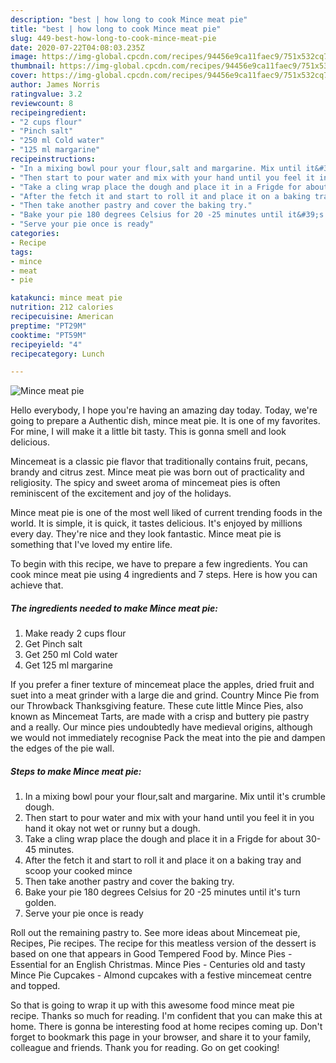 ```yaml
---
description: "best | how long to cook Mince meat pie"
title: "best | how long to cook Mince meat pie"
slug: 449-best-how-long-to-cook-mince-meat-pie
date: 2020-07-22T04:08:03.235Z
image: https://img-global.cpcdn.com/recipes/94456e9ca11faec9/751x532cq70/mince-meat-pie-recipe-main-photo.jpg
thumbnail: https://img-global.cpcdn.com/recipes/94456e9ca11faec9/751x532cq70/mince-meat-pie-recipe-main-photo.jpg
cover: https://img-global.cpcdn.com/recipes/94456e9ca11faec9/751x532cq70/mince-meat-pie-recipe-main-photo.jpg
author: James Norris
ratingvalue: 3.2
reviewcount: 8
recipeingredient:
- "2 cups flour"
- "Pinch salt"
- "250 ml Cold water"
- "125 ml margarine"
recipeinstructions:
- "In a mixing bowl pour your flour,salt and margarine. Mix until it&#39;s crumble dough."
- "Then start to pour water and mix with your hand until you feel it in you hand it okay not wet or runny but a dough."
- "Take a cling wrap place the dough and place it in a Frigde for about 30-45 minutes."
- "After the fetch it and start to roll it and place it on a baking tray and scoop your cooked mince"
- "Then take another pastry and cover the baking try."
- "Bake your pie 180 degrees Celsius for 20 -25 minutes until it&#39;s turn golden."
- "Serve your pie once is ready"
categories:
- Recipe
tags:
- mince
- meat
- pie

katakunci: mince meat pie 
nutrition: 212 calories
recipecuisine: American
preptime: "PT29M"
cooktime: "PT59M"
recipeyield: "4"
recipecategory: Lunch

---
```



![Mince meat pie](https://img-global.cpcdn.com/recipes/94456e9ca11faec9/751x532cq70/mince-meat-pie-recipe-main-photo.jpg)

Hello everybody, I hope you're having an amazing day today. Today, we're going to prepare a Authentic dish, mince meat pie. It is one of my favorites. For mine, I will make it a little bit tasty. This is gonna smell and look delicious.

Mincemeat is a classic pie flavor that traditionally contains fruit, pecans, brandy and citrus zest. Mince meat pie was born out of practicality and religiosity. The spicy and sweet aroma of mincemeat pies is often reminiscent of the excitement and joy of the holidays.

Mince meat pie is one of the most well liked of current trending foods in the world. It is simple, it is quick, it tastes delicious. It's enjoyed by millions every day. They're nice and they look fantastic. Mince meat pie is something that I've loved my entire life.


To begin with this recipe, we have to prepare a few ingredients. You can cook mince meat pie using 4 ingredients and 7 steps. Here is how you can achieve that.

<!--inarticleads1-->

##### The ingredients needed to make Mince meat pie:

1. Make ready 2 cups flour
1. Get Pinch salt
1. Get 250 ml Cold water
1. Get 125 ml margarine


If you prefer a finer texture of mincemeat place the apples, dried fruit and suet into a meat grinder with a large die and grind. Country Mince Pie from our Throwback Thanksgiving feature. These cute little Mince Pies, also known as Mincemeat Tarts, are made with a crisp and buttery pie pastry and a really. Our mince pies undoubtedly have medieval origins, although we would not immediately recognise Pack the meat into the pie and dampen the edges of the pie wall. 

<!--inarticleads2-->

##### Steps to make Mince meat pie:

1. In a mixing bowl pour your flour,salt and margarine. Mix until it&#39;s crumble dough.
1. Then start to pour water and mix with your hand until you feel it in you hand it okay not wet or runny but a dough.
1. Take a cling wrap place the dough and place it in a Frigde for about 30-45 minutes.
1. After the fetch it and start to roll it and place it on a baking tray and scoop your cooked mince
1. Then take another pastry and cover the baking try.
1. Bake your pie 180 degrees Celsius for 20 -25 minutes until it&#39;s turn golden.
1. Serve your pie once is ready


Roll out the remaining pastry to. See more ideas about Mincemeat pie, Recipes, Pie recipes. The recipe for this meatless version of the dessert is based on one that appears in Good Tempered Food by. Mince Pies - Essential for an English Christmas. Mince Pies - Centuries old and tasty Mince Pie Cupcakes - Almond cupcakes with a festive mincemeat centre and topped. 

So that is going to wrap it up with this awesome food mince meat pie recipe. Thanks so much for reading. I'm confident that you can make this at home. There is gonna be interesting food at home recipes coming up. Don't forget to bookmark this page in your browser, and share it to your family, colleague and friends. Thank you for reading. Go on get cooking!
